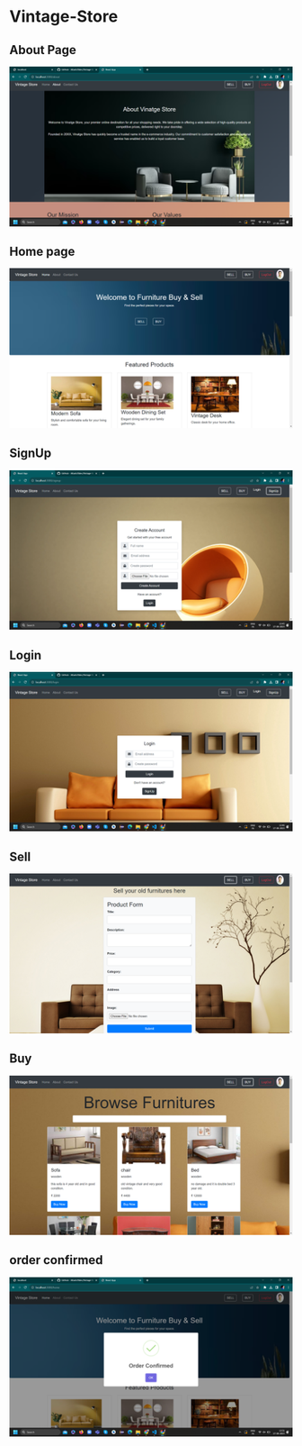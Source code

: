 # Vintage-Store

## About Page 
![](https://github.com/AKash20dec/Vintage-Store/blob/main/ScreenShot/About.png?raw=true)

## Home page
![](https://github.com/AKash20dec/Vintage-Store/blob/main/ScreenShot/Home.png?raw=true)

## SignUp
![](https://github.com/AKash20dec/Vintage-Store/blob/main/ScreenShot/Signup.png?raw=true)

## Login

![](https://github.com/AKash20dec/Vintage-Store/blob/main/ScreenShot/Login.png?raw=true)


## Sell
![](https://github.com/AKash20dec/Vintage-Store/blob/main/ScreenShot/sell.png?raw=true)

## Buy

![](https://github.com/AKash20dec/Vintage-Store/blob/main/ScreenShot/Buy.png?raw=true)

## order confirmed
![](https://github.com/AKash20dec/Vintage-Store/blob/main/ScreenShot/confirmed%20order.png?raw=true)
